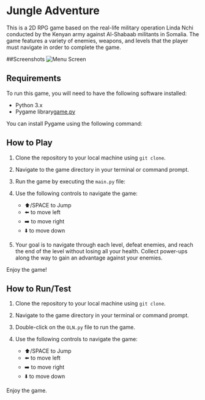 # Jungle Adventure

This is a 2D RPG game based on the real-life military operation Linda Nchi conducted by the Kenyan army against Al-Shabaab militants in Somalia. The game features a variety of enemies, weapons, and levels that the player must navigate in order to complete the game.

##Screenshots
![Menu Screen](https://github.com/riush03/Python-Games/blob/master/Jungle%20%20Adventures/screenshots/Screenshot_1.png)
## Requirements

To run this game, you will need to have the following software installed:

- Python 3.x
- Pygame library[game.py](game.py)

You can install Pygame using the following command:


## How to Play

1. Clone the repository to your local machine using `git clone`.

2. Navigate to the game directory in your terminal or command prompt.

3. Run the game by executing the `main.py` file:

4. Use the following controls to navigate the game:
    
    - ⬆️/SPACE to Jump
    - ⬅️ to move left
    - ➡️ to move right
    - ⬇️ to move down

 
5. Your goal is to navigate through each level, defeat enemies, and reach the end of the level without losing all your health. Collect power-ups along the way to gain an advantage against your enemies.

Enjoy the game!

## How to Run/Test

1. Clone the repository to your local machine using `git clone`.

2. Navigate to the game directory in your terminal or command prompt.

3. Double-click on the `OLN.py` file to run the game.

4. Use the following controls to navigate the game:
    
    - ⬆️/SPACE to Jump
    - ⬅️ to move left
    - ➡️ to move right
    - ⬇️ to move down
 

Enjoy the game.
